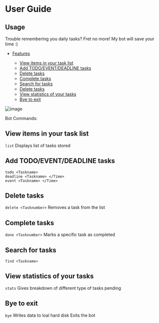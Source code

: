 # User Guide

## Usage
Trouble remembering you daily tasks? Fret no more! My bot will save your time :)

* [Features](#features)

    * [View items in your task list](#adding-a-todo-todo)
    * [Add TODO/EVENT/DEADLINE tasks](#adding-a-deadline-deadline)
    * [Delete tasks](#adding-a-event-event)
    * [Complete tasks](#listing-all-task-list)
    * [Search for tasks](#marking-a-task-as-done-done-index)
    * [Delete tasks](#deleting-a-task-delete-index)
    * [View statistics of your tasks](#show-all-commands-help)
    * [Bye to exit](#show-tasks-of-certain-priority-show-priority-level)

![image](https://github.com/rehmmann/ip/blob/master/docs/Ui.png)

Bot Commands:

## View items in your task list
```list```
Displays list of tasks stored
## Add TODO/EVENT/DEADLINE tasks
```
todo <Taskname>
deadline <Taskname> </Time>
event <Taskname> </Time>
```
## Delete tasks
```delete <Tasknumber>```
Removes a task from the list
## Complete tasks
```done <Tasknumber>```
Marks a specific task as completed
## Search for tasks
```find <Taskname>```
## View statistics of your tasks
```stats```
Gives breakdown of different type of tasks pending
## Bye to exit
```bye```
Writes data to loal hard disk
Exits the bot


